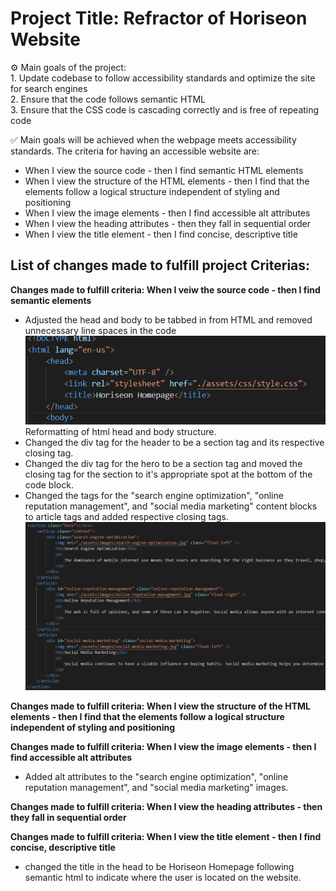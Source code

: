 # Project Title: Refractor of Horiseon Website

⚙️ Main goals of the project: </br>
    1. Update codebase to follow accessibility standards and optimize the site for search engines </br>
    2. Ensure that the code follows semantic HTML </br>
    3. Ensure that the CSS code is cascading correctly and is free of repeating code</br>


✅ Main goals will be achieved when the webpage meets accessibility standards. The criteria for having an accessible website are: </br>
* When I view the source code - then I find semantic HTML elements </br>
* When I view the structure of the HTML elements - then I find that the elements follow a logical structure independent of styling and positioning </br>
* When I view the image elements - then I find accessible alt attributes </br>
* When I view the heading attributes - then they fall in sequential order </br>
* When I view the title element - then I find concise, descriptive title </br>


## List of changes made to fulfill project Criterias:

**Changes made to fulfill criteria: When I veiw the source code - then I find semantic elements** </br>
* Adjusted the head and body to be tabbed in from HTML and removed unnecessary line spaces in the code
![alt text](./screenshots/screenshot-one.png) Reformatting of html head and body structure.
* Changed the div tag for the header to be a section tag and its respective closing tag.
* Changed the div tag for the hero to be a section tag and moved the closing tag for the section to it's appropriate spot at the bottom of the code block.
* Changed the tags for the "search engine optimization", "online reputation management", and "social media marketing" content blocks to article tags and added respective closing tags.
![alt text](./screenshots/screenshot-two.png)

**Changes made to fulfill criteria: When I view the structure of the HTML elements - then I find that the elements follow a logical structure independent of styling and positioning**

**Changes made to fulfill criteria: When I view the image elements - then I find accessible alt attributes**
* Added alt attributes to the "search engine optimization", "online reputation management", and "social media marketing" images.

**Changes made to fulfill criteria: When I view the heading attributes - then they fall in sequential order**

**Changes made to fulfill criteria: When I view the title element - then I find concise, descriptive title**
* changed the title in the head to be Horiseon Homepage following semantic html to indicate where the user is located on the website.
